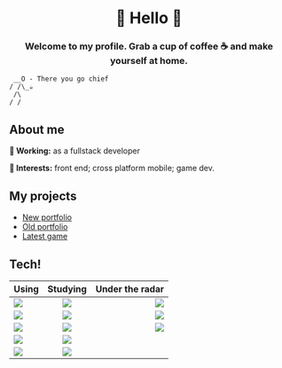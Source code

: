 <h1 align="center">👋 Hello 👋</h1>
<h3 align="center">Welcome to my profile. Grab a cup of coffee ☕ and make yourself at home.</h3>

```
 __O - There you go chief
/ /\_☕
 /\
/ /
```

<h2>About me</h2>

<b>👔 Working:</b> as a fullstack developer

<strong>🧐 Interests:</strong> front end; cross platform mobile; game dev.

<h2>My projects</h2>
<ul>
<li><a href="https://teixol.com">New portfolio</a></li>
    <li><a href="https://guilhermehto.dev">Old portfolio</a></li>
    <li><a href="https://guilhermeoliveira.itch.io/cleiton-the-viking">Latest game</a></li>
</ul>

<h2>Tech!</h2>

| Using                                                                                                                        |                                                            Studying                                                            |                                                                                                      Under the radar |
| ---------------------------------------------------------------------------------------------------------------------------- | :----------------------------------------------------------------------------------------------------------------------------: | -------------------------------------------------------------------------------------------------------------------: |
| <img src="https://img.shields.io/badge/-react-08f7fe?style=flat-square&logo=react&logoColor=ffffff&color=f148fb"/>           |     <img src="https://img.shields.io/badge/-flutter-08f7fe?style=flat-square&logo=flutter&logoColor=ffffff&color=7122fa"/>     | <img src="https://img.shields.io/badge/-svelte-08f7fe?style=flat-square&logo=svelte&logoColor=ffffff&color=560a86"/> |
| <img src="https://img.shields.io/badge/-typescript-08f7fe?style=flat-square&logo=typescript&logoColor=ffffff&color=f148fb"/> |        <img src="https://img.shields.io/badge/-dart-08f7fe?style=flat-square&logo=dart&logoColor=ffffff&color=7122fa"/>        | <img src="https://img.shields.io/badge/-prisma-08f7fe?style=flat-square&logo=prisma&logoColor=ffffff&color=560a86"/> |
| <img src="https://img.shields.io/badge/-node.js-08f7fe?style=flat-square&logo=node.js&logoColor=ffffff&color=f148fb"/>       |      <img src="https://img.shields.io/badge/-design-08f7fe?style=flat-square&logo=figma&logoColor=ffffff&color=7122fa"/>       |     <img src="https://img.shields.io/badge/-deno-08f7fe?style=flat-square&logo=deno&logoColor=ffffff&color=560a86"/> |
| <img src="https://img.shields.io/badge/-dotnet-08f7fe?style=flat-square&logo=dotnet&logoColor=ffffff&color=f148fb"/>         | <img src="https://img.shields.io/badge/-tailwindcss-08f7fe?style=flat-square&logo=tailwindcss&logoColor=ffffff&color=7122fa"/> |                                                                                                                      |
| <img src="https://img.shields.io/badge/-graphql-08f7fe?style=flat-square&logo=graphql&logoColor=ffffff&color=f148fb"/>       |    <img src="https://img.shields.io/badge/-circleci-08f7fe?style=flat-square&logo=circleci&logoColor=ffffff&color=7122fa"/>    |                                                                                                                      |
